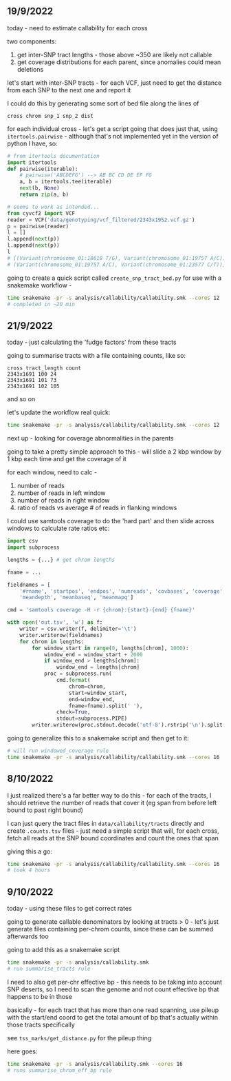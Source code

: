 
## 19/9/2022

today - need to estimate callability for each cross

two components:

1. get inter-SNP tract lengths - those above ~350 are likely not callable
2. get coverage distributions for each parent, since anomalies could mean deletions

let's start with inter-SNP tracts - for each VCF, just need to get the
distance from each SNP to the next one and report it

I could do this by generating some sort of bed file along the lines of

```
cross chrom snp_1 snp_2 dist
```

for each individual cross - let's get a script going that does just that,
using `itertools.pairwise` - although that's not implemented yet
in the version of python I have, so:

```python
# from itertools documentation
import itertools
def pairwise(iterable):
    # pairwise('ABCDEFG') --> AB BC CD DE EF FG
    a, b = itertools.tee(iterable)
    next(b, None)
    return zip(a, b)

# seems to work as intended...
from cyvcf2 import VCF
reader = VCF('data/genotyping/vcf_filtered/2343x1952.vcf.gz')
p = pairwise(reader)
l = []
l.append(next(p))
l.append(next(p))
l
# [(Variant(chromosome_01:18618 T/G), Variant(chromosome_01:19757 A/C)), 
# (Variant(chromosome_01:19757 A/C), Variant(chromosome_01:23577 C/T))]
```

going to create a quick script called `create_snp_tract_bed.py`
for use with a snakemake workflow -

```bash
time snakemake -pr -s analysis/callability/callability.smk --cores 12
# completed in ~20 min
```

## 21/9/2022

today - just calculating the 'fudge factors' from these tracts

going to summarise tracts with a file containing counts, like so:

```
cross tract_length count
2343x1691 100 24
2343x1691 101 73
2343x1691 102 105
```

and so on

let's update the workflow real quick:

```bash
time snakemake -pr -s analysis/callability/callability.smk --cores 12
```

next up - looking for coverage abnormalities in the parents

going to take a pretty simple approach to this - will slide a 2 kbp window
by 1 kbp each time and get the coverage of it

for each window, need to calc -

1. number of reads
2. number of reads in left window
3. number of reads in right window
4. ratio of reads vs average # of reads in flanking windows

I could use samtools coverage to do the 'hard part' and then slide
across windows to calculate rate ratios etc:

```python
import csv
import subprocess

lengths = {...} # get chrom lengths

fname = ...

fieldnames = [
    '#rname', 'startpos', 'endpos', 'numreads', 'covbases', 'coverage',
    'meandepth', 'meanbaseq', 'meanmapq']

cmd = 'samtools coverage -H -r {chrom}:{start}-{end} {fname}'

with open('out.tsv', 'w') as f:
    writer = csv.writer(f, delimiter='\t')
    writer.writerow(fieldnames)
    for chrom in lengths:
        for window_start in range(0, lengths[chrom], 1000):
            window_end = window_start + 2000
            if window_end > lengths[chrom]:
                window_end = lengths[chrom]
            proc = subprocess.run(
                cmd.format(
                    chrom=chrom,
                    start=window_start,
                    end=window_end,
                    fname=fname).split(' '),
                check=True,
                stdout=subprocess.PIPE)
        writer.writerow(proc.stdout.decode('utf-8').rstrip('\n').split('\t'))

```

going to generalize this to a snakemake script and then get to it:

```bash
# will run windowed_coverage rule
time snakemake -pr -s analysis/callability/callability.smk --cores 16
```

## 8/10/2022

I just realized there's a far better way to do this - for each of the tracts,
I should retrieve the number of reads that cover it (eg span from before left bound
to past right bound)

I can just query the tract files in `data/callability/tracts` directly and create
`.counts.tsv` files - just need a simple script that will, for each cross,
fetch all reads at the SNP bound coordinates and count the ones that span

giving this a go:

```bash
time snakemake -pr -s analysis/callability/callability.smk --cores 16
# took 4 hours
```

## 9/10/2022

today - using these files to get correct rates 

going to generate callable denominators by looking at tracts > 0 -
let's just generate files containing per-chrom counts, since these can be summed afterwards too

going to add this as a snakemake script 

```bash
time snakemake -pr -s analysis/callability.smk
# run summarise_tracts rule
```

I need to also get per-chr effective bp - this needs to be
taking into account SNP deserts, so I need to scan the genome
and not count effective bp that happens to be in those

basically - for each tract that has more than one read spanning,
use pileup with the start/end coord to get the total amount of bp
that's actually within those tracts specifically

see `tss_marks/get_distance.py` for the pileup thing 

here goes:

```bash
time snakemake -pr -s analysis/callability.smk --cores 16
# runs summarise_chrom_eff_bp rule
```






